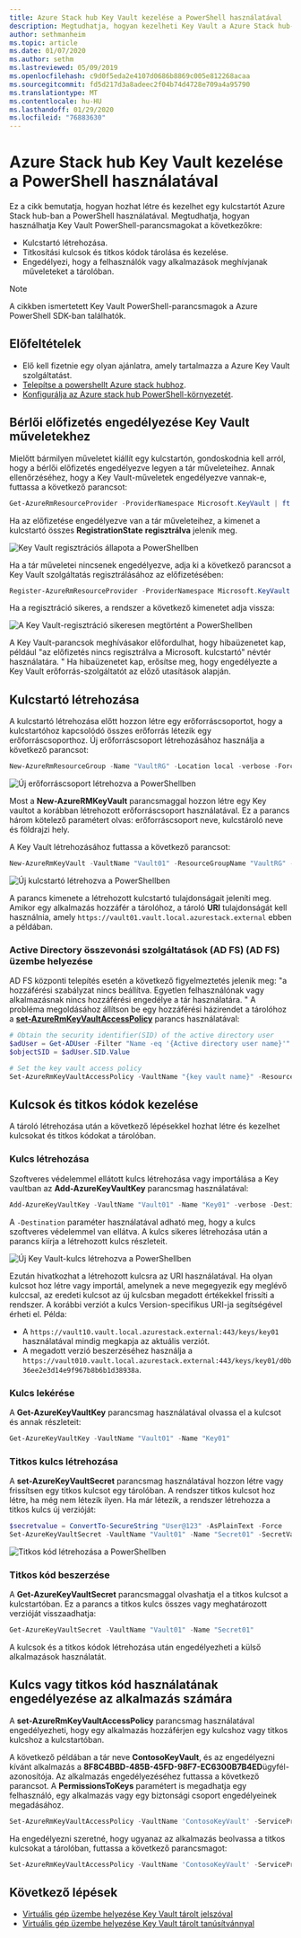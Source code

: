 ```yaml
---
title: Azure Stack hub Key Vault kezelése a PowerShell használatával
description: Megtudhatja, hogyan kezelheti Key Vault a Azure Stack hub-ban a PowerShell használatával.
author: sethmanheim
ms.topic: article
ms.date: 01/07/2020
ms.author: sethm
ms.lastreviewed: 05/09/2019
ms.openlocfilehash: c9d0f5eda2e4107d0686b8869c005e812268acaa
ms.sourcegitcommit: fd5d217d3a8adeec2f04b74d4728e709a4a95790
ms.translationtype: MT
ms.contentlocale: hu-HU
ms.lasthandoff: 01/29/2020
ms.locfileid: "76883630"
---
```

# <a name="manage-key-vault-in-azure-stack-hub-using-powershell"></a>Azure Stack hub Key Vault kezelése a PowerShell használatával

Ez a cikk bemutatja, hogyan hozhat létre és kezelhet egy kulcstartót Azure Stack hub-ban a PowerShell használatával. Megtudhatja, hogyan használhatja Key Vault PowerShell-parancsmagokat a következőkre:

* Kulcstartó létrehozása.
* Titkosítási kulcsok és titkos kódok tárolása és kezelése.
* Engedélyezi, hogy a felhasználók vagy alkalmazások meghívjanak műveleteket a tárolóban.

>[!NOTE]
>A cikkben ismertetett Key Vault PowerShell-parancsmagok a Azure PowerShell SDK-ban találhatók.

## <a name="prerequisites"></a>Előfeltételek

* Elő kell fizetnie egy olyan ajánlatra, amely tartalmazza a Azure Key Vault szolgáltatást.
* [Telepítse a powershellt Azure stack hubhoz](../operator/azure-stack-powershell-install.md).
* [Konfigurálja az Azure stack hub PowerShell-környezetét](azure-stack-powershell-configure-user.md).

## <a name="enable-your-tenant-subscription-for-key-vault-operations"></a>Bérlői előfizetés engedélyezése Key Vault műveletekhez

Mielőtt bármilyen műveletet kiállít egy kulcstartón, gondoskodnia kell arról, hogy a bérlői előfizetés engedélyezve legyen a tár műveleteihez. Annak ellenőrzéséhez, hogy a Key Vault-műveletek engedélyezve vannak-e, futtassa a következő parancsot:

```powershell  
Get-AzureRmResourceProvider -ProviderNamespace Microsoft.KeyVault | ft -Autosize
```

Ha az előfizetése engedélyezve van a tár műveleteihez, a kimenet a kulcstartó összes **RegistrationState** **regisztrálva** jelenik meg.

![Key Vault regisztrációs állapota a PowerShellben](media/azure-stack-key-vault-manage-powershell/image1.png)

Ha a tár műveletei nincsenek engedélyezve, adja ki a következő parancsot a Key Vault szolgáltatás regisztrálásához az előfizetésében:

```powershell
Register-AzureRmResourceProvider -ProviderNamespace Microsoft.KeyVault
```

Ha a regisztráció sikeres, a rendszer a következő kimenetet adja vissza:

![A Key Vault-regisztráció sikeresen megtörtént a PowerShellben](media/azure-stack-key-vault-manage-powershell/image2.png)

A Key Vault-parancsok meghívásakor előfordulhat, hogy hibaüzenetet kap, például "az előfizetés nincs regisztrálva a Microsoft. kulcstartó" névtér használatára. " Ha hibaüzenetet kap, erősítse meg, hogy engedélyezte a Key Vault erőforrás-szolgáltatót az előző utasítások alapján.

## <a name="create-a-key-vault"></a>Kulcstartó létrehozása

A kulcstartó létrehozása előtt hozzon létre egy erőforráscsoportot, hogy a kulcstartóhoz kapcsolódó összes erőforrás létezik egy erőforráscsoporthoz. Új erőforráscsoport létrehozásához használja a következő parancsot:

```powershell
New-AzureRmResourceGroup -Name "VaultRG" -Location local -verbose -Force
```

![Új erőforráscsoport létrehozva a PowerShellben](media/azure-stack-key-vault-manage-powershell/image3.png)

Most a **New-AzureRMKeyVault** parancsmaggal hozzon létre egy Key vaultot a korábban létrehozott erőforráscsoport használatával. Ez a parancs három kötelező paramétert olvas: erőforráscsoport neve, kulcstároló neve és földrajzi hely.

A Key Vault létrehozásához futtassa a következő parancsot:

```powershell
New-AzureRmKeyVault -VaultName "Vault01" -ResourceGroupName "VaultRG" -Location local -verbose
```

![Új kulcstartó létrehozva a PowerShellben](media/azure-stack-key-vault-manage-powershell/image4.png)

A parancs kimenete a létrehozott kulcstartó tulajdonságait jeleníti meg. Amikor egy alkalmazás hozzáfér a tárolóhoz, a tároló **URI** tulajdonságát kell használnia, amely `https://vault01.vault.local.azurestack.external` ebben a példában.

### <a name="active-directory-federation-services-ad-fs-deployment"></a>Active Directory összevonási szolgáltatások (AD FS) (AD FS) üzembe helyezése

AD FS központi telepítés esetén a következő figyelmeztetés jelenik meg: "a hozzáférési szabályzat nincs beállítva. Egyetlen felhasználónak vagy alkalmazásnak nincs hozzáférési engedélye a tár használatára. " A probléma megoldásához állítson be egy hozzáférési házirendet a tárolóhoz a [**set-AzureRmKeyVaultAccessPolicy**](#authorize-an-app-to-use-a-key-or-secret) parancs használatával:

```powershell
# Obtain the security identifier(SID) of the active directory user
$adUser = Get-ADUser -Filter "Name -eq '{Active directory user name}'"
$objectSID = $adUser.SID.Value

# Set the key vault access policy
Set-AzureRmKeyVaultAccessPolicy -VaultName "{key vault name}" -ResourceGroupName "{resource group name}" -ObjectId "{object SID}" -PermissionsToKeys {permissionsToKeys} -PermissionsToSecrets {permissionsToSecrets} -BypassObjectIdValidation
```

## <a name="manage-keys-and-secrets"></a>Kulcsok és titkos kódok kezelése

A tároló létrehozása után a következő lépésekkel hozhat létre és kezelhet kulcsokat és titkos kódokat a tárolóban.

### <a name="create-a-key"></a>Kulcs létrehozása

Szoftveres védelemmel ellátott kulcs létrehozása vagy importálása a Key vaultban az **Add-AzureKeyVaultKey** parancsmag használatával:

```powershell
Add-AzureKeyVaultKey -VaultName "Vault01" -Name "Key01" -verbose -Destination Software
```

A `-Destination` paraméter használatával adható meg, hogy a kulcs szoftveres védelemmel van ellátva. A kulcs sikeres létrehozása után a parancs kiírja a létrehozott kulcs részleteit.

![Új Key Vault-kulcs létrehozva a PowerShellben](media/azure-stack-key-vault-manage-powershell/image5.png)

Ezután hivatkozhat a létrehozott kulcsra az URI használatával. Ha olyan kulcsot hoz létre vagy importál, amelynek a neve megegyezik egy meglévő kulccsal, az eredeti kulcsot az új kulcsban megadott értékekkel frissíti a rendszer. A korábbi verziót a kulcs Version-specifikus URI-ja segítségével érheti el. Példa:

* A `https://vault10.vault.local.azurestack.external:443/keys/key01` használatával mindig megkapja az aktuális verziót.
* A megadott verzió beszerzéséhez használja a `https://vault010.vault.local.azurestack.external:443/keys/key01/d0b36ee2e3d14e9f967b8b6b1d38938a`.

### <a name="get-a-key"></a>Kulcs lekérése

A **Get-AzureKeyVaultKey** parancsmag használatával olvassa el a kulcsot és annak részleteit:

```powershell
Get-AzureKeyVaultKey -VaultName "Vault01" -Name "Key01"
```

### <a name="create-a-secret"></a>Titkos kulcs létrehozása

A **set-AzureKeyVaultSecret** parancsmag használatával hozzon létre vagy frissítsen egy titkos kulcsot egy tárolóban. A rendszer titkos kulcsot hoz létre, ha még nem létezik ilyen. Ha már létezik, a rendszer létrehozza a titkos kulcs új verzióját:

```powershell
$secretvalue = ConvertTo-SecureString "User@123" -AsPlainText -Force
Set-AzureKeyVaultSecret -VaultName "Vault01" -Name "Secret01" -SecretValue $secretvalue
```

![Titkos kód létrehozása a PowerShellben](media/azure-stack-key-vault-manage-powershell/image6.png)

### <a name="get-a-secret"></a>Titkos kód beszerzése

A **Get-AzureKeyVaultSecret** parancsmaggal olvashatja el a titkos kulcsot a kulcstartóban. Ez a parancs a titkos kulcs összes vagy meghatározott verzióját visszaadhatja:

```powershell
Get-AzureKeyVaultSecret -VaultName "Vault01" -Name "Secret01"
```

A kulcsok és a titkos kódok létrehozása után engedélyezheti a külső alkalmazások használatát.

## <a name="authorize-an-app-to-use-a-key-or-secret"></a>Kulcs vagy titkos kód használatának engedélyezése az alkalmazás számára

A **set-AzureRmKeyVaultAccessPolicy** parancsmag használatával engedélyezheti, hogy egy alkalmazás hozzáférjen egy kulcshoz vagy titkos kulcshoz a kulcstartóban.

A következő példában a tár neve **ContosoKeyVault**, és az engedélyezni kívánt alkalmazás a **8F8C4BBD-485B-45FD-98F7-EC6300B7B4ED**ügyfél-azonosítója. Az alkalmazás engedélyezéséhez futtassa a következő parancsot. A **PermissionsToKeys** paramétert is megadhatja egy felhasználó, egy alkalmazás vagy egy biztonsági csoport engedélyeinek megadásához.

```powershell
Set-AzureRmKeyVaultAccessPolicy -VaultName 'ContosoKeyVault' -ServicePrincipalName 8f8c4bbd-485b-45fd-98f7-ec6300b7b4ed -PermissionsToKeys decrypt,sign
```

Ha engedélyezni szeretné, hogy ugyanaz az alkalmazás beolvassa a titkos kulcsokat a tárolóban, futtassa a következő parancsmagot:

```powershell
Set-AzureRmKeyVaultAccessPolicy -VaultName 'ContosoKeyVault' -ServicePrincipalName 8f8c4bbd-485b-45fd-98f7-ec6300 -PermissionsToKeys Get
```

## <a name="next-steps"></a>Következő lépések

* [Virtuális gép üzembe helyezése Key Vault tárolt jelszóval](azure-stack-key-vault-deploy-vm-with-secret.md)
* [Virtuális gép üzembe helyezése Key Vault tárolt tanúsítvánnyal](azure-stack-key-vault-push-secret-into-vm.md)
